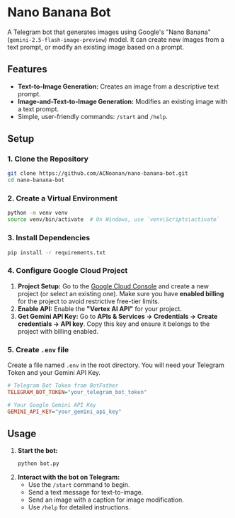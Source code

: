 # Nano Banana Bot

A Telegram bot that generates images using Google's "Nano Banana" (`gemini-2.5-flash-image-preview`) model. It can create new images from a text prompt, or modify an existing image based on a prompt.

## Features

-   **Text-to-Image Generation:** Creates an image from a descriptive text prompt.
-   **Image-and-Text-to-Image Generation:** Modifies an existing image with a text prompt.
-   Simple, user-friendly commands: `/start` and `/help`.

## Setup

### 1. Clone the Repository
```bash
git clone https://github.com/ACNoonan/nano-banana-bot.git
cd nano-banana-bot
```

### 2. Create a Virtual Environment
```bash
python -m venv venv
source venv/bin/activate  # On Windows, use `venv\Scripts\activate`
```

### 3. Install Dependencies
```bash
pip install -r requirements.txt
```

### 4. Configure Google Cloud Project
1.  **Project Setup:** Go to the [Google Cloud Console](https://console.cloud.google.com/) and create a new project (or select an existing one). Make sure you have **enabled billing** for the project to avoid restrictive free-tier limits.
2.  **Enable API:** Enable the **"Vertex AI API"** for your project.
3.  **Get Gemini API Key:** Go to **APIs & Services -> Credentials -> Create credentials -> API key**. Copy this key and ensure it belongs to the project with billing enabled.

### 5. Create `.env` file
Create a file named `.env` in the root directory. You will need your Telegram Token and your Gemini API Key.

```ini
# Telegram Bot Token from BotFather
TELEGRAM_BOT_TOKEN="your_telegram_bot_token"

# Your Google Gemini API Key
GEMINI_API_KEY="your_gemini_api_key"
```

## Usage

1.  **Start the bot:**
    ```bash
    python bot.py
    ```
2.  **Interact with the bot on Telegram:**
    -   Use the `/start` command to begin.
    -   Send a text message for text-to-image.
    -   Send an image with a caption for image modification.
    -   Use `/help` for detailed instructions.
